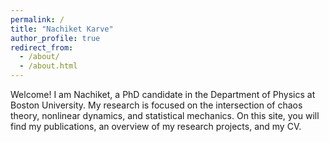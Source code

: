 ```yaml
---
permalink: /
title: "Nachiket Karve"
author_profile: true
redirect_from: 
  - /about/
  - /about.html
---
```


Welcome! I am Nachiket, a PhD candidate in the Department of Physics at Boston University. My research is focused on the intersection of chaos theory, nonlinear dynamics, and statistical mechanics. On this site, you will find my publications, an overview of my research projects, and my CV.

[//]: <> (## Recent Publications)



